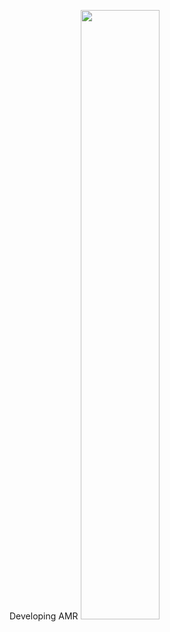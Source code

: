 Developing AMR
<img src = "[Your Image Addr](https://github.com/jaykorea/jaykorea/assets/95605860/816f4922-0690-47a3-8781-13b5b59ccfb9)" width="50%" height="50%">
